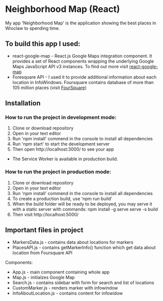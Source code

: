 # Neighborhood Map (React)

My app 'Neighborhood Map' is the application showing the best places in Wroclaw to spending time.


## To build this app I used:

* react-google-map - React.js Google Maps integration component. It provides a set of React components wrapping the underlying Google Maps JavaScript API v3 instances. To find out more visit [react-google-map](https://github.com/tomchentw/react-google-maps)
* Foresquare API - I used it to provide additional information about each location in InfoWindows. Foursquare contains database of more than 105 million places (visit [FourSquare](https://developer.foursquare.com/))


## Installation

### How to run the project in development mode:
1) Clone or download repository
2) Open in your text editor
3) Run 'npm install' commend in the console to install all dependencies
4) Run 'npm start' to start the development server
5) Then open http://localhost:3000/ to see your app

* The Service Worker is available in production build.

### How to run the project in production mode:
1) Clone or download repository
2) Open in your text editor
3) Run 'npm install' commend in the console to install all dependencies
4) To create a production build, use 'npm run build'
5) When the build folder will be ready to be deployed, you may serve it with a static server with commands:
    npm install -g serve
    serve -s build
6) Then visit http://localhost:5000/


## Important files in project

* MarkersData.js - contains data about locations for markers
* PlacesAPI.js - contains getMarkerInfo() function which get data about location from Foursquare API

Components:
* App.js - main component containing whole app
* Map.js - initialzes Google Map
* Search.js - contains sidebar with form for search and list of locations
* CustomMarker.js - renders marker with infowindow
* InfoAboutLocation.js - contains content for infowidow
